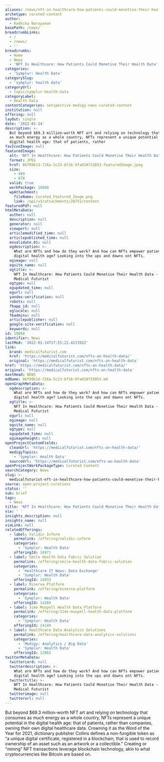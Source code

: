 ```yaml
---
aliases: /news/nft-in-healthcare-how-patients-could-monetise-their-health-data
archetype: curated-content
author:
  - Radhika Narayanan
basePath: /news/
breadcrumbLinks:
  - /
  - /news/
  - ''
breadcrumbs:
  - Home
  - News
  - 'NFT In Healthcare: How Patients Could Monetise Their Health Data'
categories:
  - 'Symplur: Health Data'
categorySlug:
  - 'symplur: health data'
categoryUrl:
  - topic/symplur-health-data
categoryLabel:
  - Health Data
contentCategories: netspective-medigy-news-curated-content
institution: null
offering: null
layOut: single
date: '2022-01-14'
description: >-
  But beyond $69.3 million-worth NFT art and relying on technology that consumes
  as much energy as a whole country, NFTs represent a unique potential in the
  digital health age: that of patients, rather 
favIconImage: null
featuredImage:
  alt: 'NFT In Healthcare: How Patients Could Monetise Their Health Data'
  format: JPEG
  href: 86f89b1d-726a-5c23-bf16-9fa018733053-featuredImage.jpeg
  size:
    - 489
    - 870
  valid: true
  workPackage: 10868
  wpAttachment:
    fileName: Curated_Featured_Image.png
    link: /api/v3/attachments/20751/content
featuredPdf: null
htmlMetaData:
  author: null
  description: null
  generator: null
  viewport: null
  articlemodified_time: null
  articlepublished_time: null
  msvalidate.01: null
  ogdescription: >-
    What are NFTs and how do they work? And how can NFTs empower patients in the
    digital health age? Looking into the ups and downs ont NFTs.
  ogimage: null
  ogsite_name: null
  ogtitle: >-
    NFT In Healthcare: How Patients Could Monetise Their Health Data - The
    Medical Futurist
  ogtype: null
  ogupdated_time: null
  ogurl: null
  yandex-verification: null
  robots: null
  fbapp_id: null
  oglocale: null
  fbadmins: null
  articlepublisher: null
  google-site-verification: null
  keywords: null
id: 10868
identifier: News
lastMod: '2022-01-14T17:55:22.421392Z'
link:
  brand: medicalfuturist.com
  href: 'https://medicalfuturist.com/nfts-an-health-data/'
  original: 'https://medicalfuturist.com/nfts-an-health-data'
href: 'https://medicalfuturist.com/nfts-an-health-data/'
original: 'https://medicalfuturist.com/nfts-an-health-data'
mastHead: NEWS
mdName: 86f89b1d-726a-5c23-bf16-9fa018733053.md
openGraphMetaData:
  ogdescription: >-
    What are NFTs and how do they work? And how can NFTs empower patients in the
    digital health age? Looking into the ups and downs ont NFTs.
  ogtitle: >-
    NFT In Healthcare: How Patients Could Monetise Their Health Data - The
    Medical Futurist
  ogurl: null
  ogimage: null
  ogsite_name: null
  ogtype: null
  ogupdated_time: null
  ogimageheight: null
openProjectCustomFields:
  cleanUrl: 'https://medicalfuturist.com/nfts-an-health-data/'
  medigyTopics:
    - 'Symplur: Health Data'
  sourceUrl: 'https://medicalfuturist.com/nfts-an-health-data'
openProjectWorkPackageType: Curated Content
searchCategory: News
slug: >-
  medicalfuturist-nft-in-healthcare-how-patients-could-monetise-their-health-data
source: open-project-curations
status: ''
sub: brief
tags:
  - News
title: 'NFT In Healthcare: How Patients Could Monetise Their Health Data'
via: ' '
insights_description: null
insights_name: null
viaLink: null
relatedOfferings:
  - label: Validic Inform
    permalink: /offering/validic-inform
    categories:
      - 'Symplur: Health Data'
    offeringId: 16971
  - label: Smile Health Data Fabric Solution
    permalink: /offering/smile-health-data-fabric-solution
    categories:
      - 'Healthcare IT News: Data Exchange'
      - 'Symplur: Health Data'
    offeringId: 16933
  - label: Minerva Platform
    permalink: /offering/minerva-platform
    categories:
      - 'Symplur: Health Data'
    offeringId: 14284
  - label: 314e Muspell Health Data Platform
    permalink: /offering/314e-muspell-health-data-platform
    categories:
      - 'Symplur: Health Data'
    offeringId: 14149
  - label: Healthcare Data Analytics Solutions
    permalink: /offering/healthcare-data-analytics-solutions
    categories:
      - 'Medigy: Analytics / Big Data'
      - 'Symplur: Health Data'
    offeringId: 12865
twitterMetaData:
  twittercard: null
  twitterdescription: >-
    What are NFTs and how do they work? And how can NFTs empower patients in the
    digital health age? Looking into the ups and downs ont NFTs.
  twittertitle: >-
    NFT In Healthcare: How Patients Could Monetise Their Health Data - The
    Medical Futurist
  twitterimage: null
  twitterurl: null
---
```

<p>But beyond $69.3 million-worth NFT art and relying on technology that consumes as much energy as a whole country, NFTs represent a unique potential in the digital health age: that of patients, rather than companies, owning their own digital healthcare data.
Crowning it as the Word of the Year for 2021, dictionary publisher Collins defines a non-fungible token as “a unique digital certificate, registered in a blockchain, that is used to record ownership of an asset such as an artwork or a collectible.” Creating or “mining” NFT transactions leverage blockchain technology, akin to what cryptocurrencies like Bitcoin are based on.</p>
